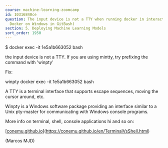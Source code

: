 ```yaml
---
course: machine-learning-zoomcamp
id: 10316840ce
question: The input device is not a TTY when running docker in interactive mode (Running
  Docker on Windows in GitBash)
section: 5. Deploying Machine Learning Models
sort_order: 1950
---
```


$ docker exec -it 1e5a1b663052 bash

the input device is not a TTY.  If you are using mintty, try prefixing the command with 'winpty'

Fix:

winpty docker exec -it 1e5a1b663052 bash

A TTY is a terminal interface that supports escape sequences, moving the cursor around, etc.

Winpty is a Windows software package providing an interface similar to a Unix pty-master for communicating with Windows console programs.

More info on terminal, shell, console applications hi and so on:

[[conemu.github.io](https://conemu.github.io/en/TerminalVsShell.html)](https://conemu.github.io/en/TerminalVsShell.html)

(Marcos MJD)

